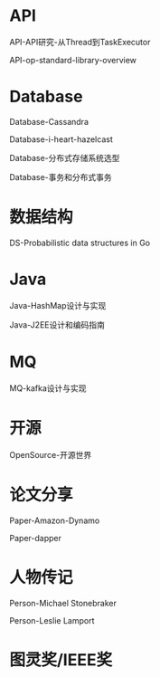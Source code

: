 # API

API-API研究-从Thread到TaskExecutor

API-op-standard-library-overview

# Database

Database-Cassandra

Database-i-heart-hazelcast

Database-分布式存储系统选型

Database-事务和分布式事务

# 数据结构

DS-Probabilistic data structures in Go

# Java

Java-HashMap设计与实现

Java-J2EE设计和编码指南

# MQ

MQ-kafka设计与实现

# 开源

OpenSource-开源世界

# 论文分享

Paper-Amazon-Dynamo

Paper-dapper

# 人物传记

Person-Michael Stonebraker

Person-Leslie Lamport

# 图灵奖/IEEE奖

